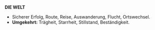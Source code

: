 **DIE WELT** 

* Sicherer Erfolg, Route, Reise, Auswanderung, Flucht, Ortswechsel.
* **Umgekehrt:** Trägheit, Starrheit, Stillstand, Beständigkeit.
